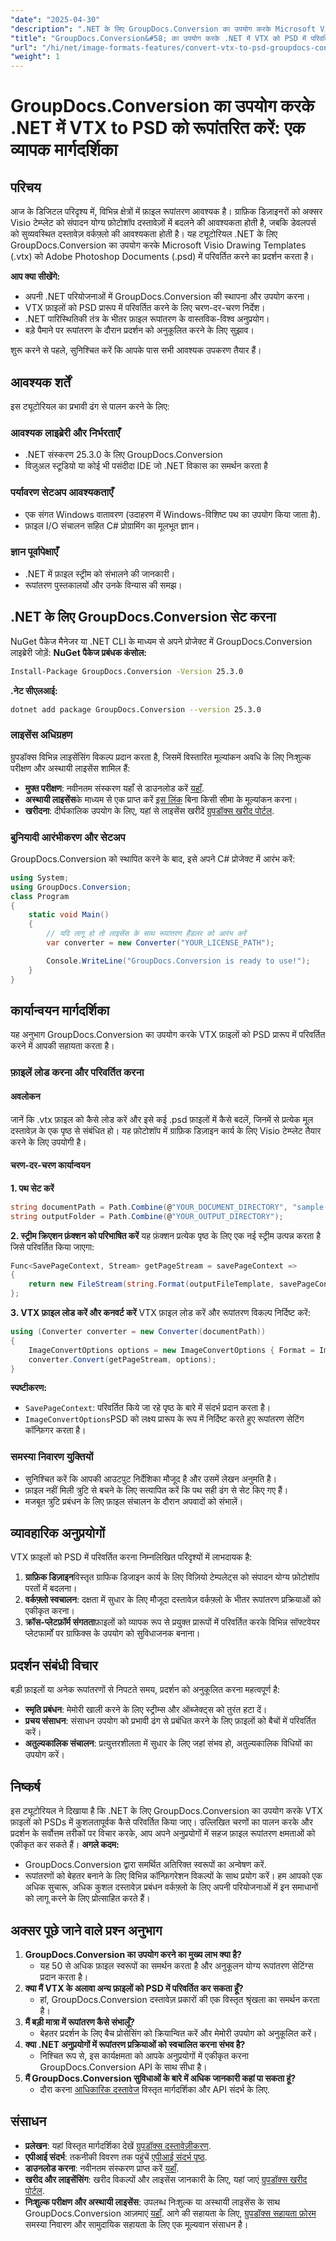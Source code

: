 ```yaml
---
"date": "2025-04-30"
"description": ".NET के लिए GroupDocs.Conversion का उपयोग करके Microsoft Visio Drawing Templates (.vtx) को Adobe Photoshop Documents (.psd) में कुशलतापूर्वक परिवर्तित करना सीखें। ग्राफिक डिज़ाइनरों और डेवलपर्स के लिए बिल्कुल सही।"
"title": "GroupDocs.Conversion&#58; का उपयोग करके .NET में VTX को PSD में परिवर्तित करें एक व्यापक गाइड"
"url": "/hi/net/image-formats-features/convert-vtx-to-psd-groupdocs-conversion-dotnet/"
"weight": 1
---
```


# GroupDocs.Conversion का उपयोग करके .NET में VTX to PSD को रूपांतरित करें: एक व्यापक मार्गदर्शिका
## परिचय
आज के डिजिटल परिदृश्य में, विभिन्न क्षेत्रों में फ़ाइल रूपांतरण आवश्यक है। ग्राफ़िक डिज़ाइनरों को अक्सर Visio टेम्प्लेट को संपादन योग्य फ़ोटोशॉप दस्तावेज़ों में बदलने की आवश्यकता होती है, जबकि डेवलपर्स को सुव्यवस्थित दस्तावेज़ वर्कफ़्लो की आवश्यकता होती है। यह ट्यूटोरियल .NET के लिए GroupDocs.Conversion का उपयोग करके Microsoft Visio Drawing Templates (.vtx) को Adobe Photoshop Documents (.psd) में परिवर्तित करने का प्रदर्शन करता है।

**आप क्या सीखेंगे:**
- अपनी .NET परियोजनाओं में GroupDocs.Conversion की स्थापना और उपयोग करना।
- VTX फ़ाइलों को PSD प्रारूप में परिवर्तित करने के लिए चरण-दर-चरण निर्देश।
- .NET पारिस्थितिकी तंत्र के भीतर फ़ाइल रूपांतरण के वास्तविक-विश्व अनुप्रयोग।
- बड़े पैमाने पर रूपांतरण के दौरान प्रदर्शन को अनुकूलित करने के लिए सुझाव।

शुरू करने से पहले, सुनिश्चित करें कि आपके पास सभी आवश्यक उपकरण तैयार हैं।
## आवश्यक शर्तें
इस ट्यूटोरियल का प्रभावी ढंग से पालन करने के लिए:
### आवश्यक लाइब्रेरी और निर्भरताएँ
- .NET संस्करण 25.3.0 के लिए GroupDocs.Conversion
- विज़ुअल स्टूडियो या कोई भी पसंदीदा IDE जो .NET विकास का समर्थन करता है

### पर्यावरण सेटअप आवश्यकताएँ
- एक संगत Windows वातावरण (उदाहरण में Windows-विशिष्ट पथ का उपयोग किया जाता है).
- फ़ाइल I/O संचालन सहित C# प्रोग्रामिंग का मूलभूत ज्ञान।

### ज्ञान पूर्वापेक्षाएँ
- .NET में फ़ाइल स्ट्रीम को संभालने की जानकारी।
- रूपांतरण पुस्तकालयों और उनके विन्यास की समझ।
## .NET के लिए GroupDocs.Conversion सेट करना
NuGet पैकेज मैनेजर या .NET CLI के माध्यम से अपने प्रोजेक्ट में GroupDocs.Conversion लाइब्रेरी जोड़ें:
**NuGet पैकेज प्रबंधक कंसोल:**
```bash
Install-Package GroupDocs.Conversion -Version 25.3.0
```
**.नेट सीएलआई:**
```bash
dotnet add package GroupDocs.Conversion --version 25.3.0
```
### लाइसेंस अधिग्रहण
ग्रुपडॉक्स विभिन्न लाइसेंसिंग विकल्प प्रदान करता है, जिसमें विस्तारित मूल्यांकन अवधि के लिए निःशुल्क परीक्षण और अस्थायी लाइसेंस शामिल हैं:
- **मुफ्त परीक्षण**: नवीनतम संस्करण यहाँ से डाउनलोड करें [यहाँ](https://releases.groupdocs.com/conversion/net/).
- **अस्थायी लाइसेंस**के माध्यम से एक प्राप्त करें [इस लिंक](https://purchase.groupdocs.com/temporary-license/) बिना किसी सीमा के मूल्यांकन करना।
- **खरीदना**: दीर्घकालिक उपयोग के लिए, यहां से लाइसेंस खरीदें [ग्रुपडॉक्स खरीद पोर्टल](https://purchase.groupdocs.com/buy).
### बुनियादी आरंभीकरण और सेटअप
GroupDocs.Conversion को स्थापित करने के बाद, इसे अपने C# प्रोजेक्ट में आरंभ करें:
```csharp
using System;
using GroupDocs.Conversion;
class Program
{
    static void Main()
    {
        // यदि लागू हो तो लाइसेंस के साथ रूपांतरण हैंडलर को आरंभ करें
        var converter = new Converter("YOUR_LICENSE_PATH");

        Console.WriteLine("GroupDocs.Conversion is ready to use!");
    }
}
```
## कार्यान्वयन मार्गदर्शिका
यह अनुभाग GroupDocs.Conversion का उपयोग करके VTX फ़ाइलों को PSD प्रारूप में परिवर्तित करने में आपकी सहायता करता है।
### फ़ाइलें लोड करना और परिवर्तित करना
#### अवलोकन
जानें कि .vtx फ़ाइल को कैसे लोड करें और इसे कई .psd फ़ाइलों में कैसे बदलें, जिनमें से प्रत्येक मूल दस्तावेज़ के एक पृष्ठ से संबंधित हो। यह फ़ोटोशॉप में ग्राफ़िक डिज़ाइन कार्य के लिए Visio टेम्प्लेट तैयार करने के लिए उपयोगी है।
#### चरण-दर-चरण कार्यान्वयन
**1. पथ सेट करें**
```csharp
string documentPath = Path.Combine(@"YOUR_DOCUMENT_DIRECTORY", "sample.vtx");
string outputFolder = Path.Combine(@"YOUR_OUTPUT_DIRECTORY");
```
**2. स्ट्रीम क्रिएशन फ़ंक्शन को परिभाषित करें**
यह फ़ंक्शन प्रत्येक पृष्ठ के लिए एक नई स्ट्रीम उत्पन्न करता है जिसे परिवर्तित किया जाएगा:
```csharp
Func<SavePageContext, Stream> getPageStream = savePageContext =>
{
    return new FileStream(string.Format(outputFileTemplate, savePageContext.Page), FileMode.Create);
};
```
**3. VTX फ़ाइल लोड करें और कनवर्ट करें**
VTX फ़ाइल लोड करें और रूपांतरण विकल्प निर्दिष्ट करें:
```csharp
using (Converter converter = new Converter(documentPath))
{
    ImageConvertOptions options = new ImageConvertOptions { Format = ImageFileType.Psd };
    converter.Convert(getPageStream, options);
}
```
**स्पष्टीकरण:**
- `SavePageContext`: परिवर्तित किये जा रहे पृष्ठ के बारे में संदर्भ प्रदान करता है।
- `ImageConvertOptions`PSD को लक्ष्य प्रारूप के रूप में निर्दिष्ट करते हुए रूपांतरण सेटिंग कॉन्फ़िगर करता है।
### समस्या निवारण युक्तियों
- सुनिश्चित करें कि आपकी आउटपुट निर्देशिका मौजूद है और उसमें लेखन अनुमति है।
- फ़ाइल नहीं मिली त्रुटि से बचने के लिए सत्यापित करें कि पथ सही ढंग से सेट किए गए हैं।
- मजबूत त्रुटि प्रबंधन के लिए फ़ाइल संचालन के दौरान अपवादों को संभालें।
## व्यावहारिक अनुप्रयोगों
VTX फ़ाइलों को PSD में परिवर्तित करना निम्नलिखित परिदृश्यों में लाभदायक है:
1. **ग्राफ़िक डिज़ाइन**विस्तृत ग्राफिक डिजाइन कार्य के लिए विज़ियो टेम्पलेट्स को संपादन योग्य फ़ोटोशॉप परतों में बदलना।
2. **वर्कफ़्लो स्वचालन**: दक्षता में सुधार के लिए मौजूदा दस्तावेज़ वर्कफ़्लो के भीतर रूपांतरण प्रक्रियाओं को एकीकृत करना।
3. **क्रॉस-प्लेटफ़ॉर्म संगतता**फ़ाइलों को व्यापक रूप से प्रयुक्त प्रारूपों में परिवर्तित करके विभिन्न सॉफ्टवेयर प्लेटफार्मों पर ग्राफिक्स के उपयोग को सुविधाजनक बनाना।
## प्रदर्शन संबंधी विचार
बड़ी फ़ाइलों या अनेक रूपांतरणों से निपटते समय, प्रदर्शन को अनुकूलित करना महत्वपूर्ण है:
- **स्मृति प्रबंधन**: मेमोरी खाली करने के लिए स्ट्रीम्स और ऑब्जेक्ट्स को तुरंत हटा दें।
- **प्रचय संसाधन**: संसाधन उपयोग को प्रभावी ढंग से प्रबंधित करने के लिए फ़ाइलों को बैचों में परिवर्तित करें।
- **अतुल्यकालिक संचालन**: प्रत्युत्तरशीलता में सुधार के लिए जहां संभव हो, अतुल्यकालिक विधियों का उपयोग करें।
## निष्कर्ष
इस ट्यूटोरियल ने दिखाया है कि .NET के लिए GroupDocs.Conversion का उपयोग करके VTX फ़ाइलों को PSDs में कुशलतापूर्वक कैसे परिवर्तित किया जाए। उल्लिखित चरणों का पालन करके और प्रदर्शन के सर्वोत्तम तरीकों पर विचार करके, आप अपने अनुप्रयोगों में सहज फ़ाइल रूपांतरण क्षमताओं को एकीकृत कर सकते हैं।
**अगले कदम:**
- GroupDocs.Conversion द्वारा समर्थित अतिरिक्त स्वरूपों का अन्वेषण करें.
- रूपांतरणों को बेहतर बनाने के लिए विभिन्न कॉन्फ़िगरेशन विकल्पों के साथ प्रयोग करें।
हम आपको एक अधिक सुचारू, अधिक कुशल दस्तावेज़ प्रबंधन वर्कफ़्लो के लिए अपनी परियोजनाओं में इन समाधानों को लागू करने के लिए प्रोत्साहित करते हैं।
## अक्सर पूछे जाने वाले प्रश्न अनुभाग
1. **GroupDocs.Conversion का उपयोग करने का मुख्य लाभ क्या है?** 
   - यह 50 से अधिक फ़ाइल स्वरूपों का समर्थन करता है और अनुकूलन योग्य रूपांतरण सेटिंग्स प्रदान करता है।
2. **क्या मैं VTX के अलावा अन्य फ़ाइलों को PSD में परिवर्तित कर सकता हूँ?**
   - हां, GroupDocs.Conversion दस्तावेज़ प्रकारों की एक विस्तृत श्रृंखला का समर्थन करता है।
3. **मैं बड़ी मात्रा में रूपांतरण कैसे संभालूँ?**
   - बेहतर प्रदर्शन के लिए बैच प्रोसेसिंग को क्रियान्वित करें और मेमोरी उपयोग को अनुकूलित करें।
4. **क्या .NET अनुप्रयोगों में रूपांतरण प्रक्रियाओं को स्वचालित करना संभव है?**
   - निश्चित रूप से, इस कार्यक्षमता को आपके अनुप्रयोगों में एकीकृत करना GroupDocs.Conversion API के साथ सीधा है।
5. **मैं GroupDocs.Conversion सुविधाओं के बारे में अधिक जानकारी कहां पा सकता हूं?**
   - दौरा करना [आधिकारिक दस्तावेज](https://docs.groupdocs.com/conversion/net/) विस्तृत मार्गदर्शिका और API संदर्भ के लिए.
## संसाधन
- **प्रलेखन**: यहां विस्तृत मार्गदर्शिका देखें [ग्रुपडॉक्स दस्तावेज़ीकरण](https://docs.groupdocs.com/conversion/net/).
- **एपीआई संदर्भ**: तकनीकी विवरण तक पहुंचें [एपीआई संदर्भ पृष्ठ](https://reference.groupdocs.com/conversion/net/).
- **डाउनलोड करना**: नवीनतम संस्करण प्राप्त करें [यहाँ](https://releases.groupdocs.com/conversion/net/).
- **खरीद और लाइसेंसिंग**: खरीद विकल्पों और लाइसेंस जानकारी के लिए, यहां जाएं [ग्रुपडॉक्स खरीद पोर्टल](https://purchase.groupdocs.com/buy).
- **निःशुल्क परीक्षण और अस्थायी लाइसेंस**: उपलब्ध निःशुल्क या अस्थायी लाइसेंस के साथ GroupDocs.Conversion आज़माएं [यहाँ](https://releases.groupdocs.com/conversion/net/).
आगे की सहायता के लिए, [ग्रुपडॉक्स सहायता फ़ोरम](https://forum.groupdocs.com/c/conversion/10) समस्या निवारण और सामुदायिक सहायता के लिए एक मूल्यवान संसाधन है।